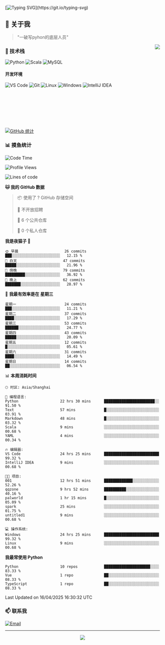 [![Typing SVG](https://readme-typing-svg.herokuapp.com?font=Fira+Code&pause=1000&color=36BCF7&random=false&width=435&lines=print(%22Hello%2C+World!%22);%23+Welcome+to+my+code+space+%F0%9F%90%8D)](https://git.io/typing-svg)

## 🌟 关于我

> "一破写pyhon的底层人员"

<img align="right" src="https://github-readme-stats.vercel.app/api/top-langs/?username=huanxin996&theme=tokyonight" />

### 🎯 技术栈

![Python](https://img.shields.io/badge/Python-Expert-3776AB?style=for-the-badge&logo=python&logoColor=white)
![Scala](https://img.shields.io/badge/Scala-Expert-DC322F?style=for-the-badge&logo=scala&logoColor=white)
![MySQL](https://img.shields.io/badge/MySQL-Expert-4479A1?style=for-the-badge&logo=mysql&logoColor=white)

#### 开发环境

![VS Code](https://img.shields.io/badge/VS_Code-007ACC?style=for-the-badge&logo=visual-studio-code&logoColor=white)
![Git](https://img.shields.io/badge/Git-F05032?style=for-the-badge&logo=git&logoColor=white)
![Linux](https://img.shields.io/badge/Linux-FCC624?style=for-the-badge&logo=linux&logoColor=black)
![Windows](https://img.shields.io/badge/Windows_11-0078D4?style=for-the-badge&logo=windows11&logoColor=white)
![IntelliJ IDEA](https://img.shields.io/badge/IntelliJ_IDEA-000000?style=for-the-badge&logo=intellij-idea&logoColor=white)

<br/><br/><br/><br/><br/><br/>

  
[![GitHub 统计](https://github-readme-stats.vercel.app/api?username=huanxin996&show_icons=true&theme=tokyonight)](https://github.com/huanxin996)

### 📊 摸鱼统计

<!--START_SECTION:waka-->
![Code Time](http://img.shields.io/badge/Code%20Time-69%20hrs%209%20mins-blue)

![Profile Views](http://img.shields.io/badge/%E4%B8%AA%E4%BA%BA%E8%B5%84%E6%96%99%E8%A7%82%E7%9C%8B%E6%AC%A1%E6%95%B0-8-blue)

![Lines of code](https://img.shields.io/badge/%E4%BB%8E%E3%80%8CHello%20World%E3%80%8D%E8%B5%B7%E6%88%91%E5%B7%B2%E7%BB%8F%E5%86%99%E4%BA%86-1.2%20million%20%E8%A1%8C%E4%BB%A3%E7%A0%81-blue)

**🐱 我的 GitHub 数据** 

> 📦  使用了 ? GitHub 存储空间 
 > 
> 🚫 不开放招聘
 > 
> 📜 6 个公共仓库 
 > 
> 🔑 0 个私人仓库 
 > 
**我是夜猫子 🦉** 

```text
🌞 早晨                     26 commits          ███░░░░░░░░░░░░░░░░░░░░░░   12.15 % 
🌆 白天                     47 commits          █████░░░░░░░░░░░░░░░░░░░░   21.96 % 
🌃 傍晚                     79 commits          █████████░░░░░░░░░░░░░░░░   36.92 % 
🌙 晚上                     62 commits          ███████░░░░░░░░░░░░░░░░░░   28.97 % 
```
📅 **我最有效率是在 星期三** 

```text
星期一                      24 commits          ███░░░░░░░░░░░░░░░░░░░░░░   11.21 % 
星期二                      37 commits          ████░░░░░░░░░░░░░░░░░░░░░   17.29 % 
星期三                      53 commits          ██████░░░░░░░░░░░░░░░░░░░   24.77 % 
星期四                      43 commits          █████░░░░░░░░░░░░░░░░░░░░   20.09 % 
星期五                      12 commits          █░░░░░░░░░░░░░░░░░░░░░░░░   05.61 % 
星期六                      31 commits          ████░░░░░░░░░░░░░░░░░░░░░   14.49 % 
星期日                      14 commits          ██░░░░░░░░░░░░░░░░░░░░░░░   06.54 % 
```


📊 **本周消耗时间** 

```text
🕑︎ 时区: Asia/Shanghai

💬 编程语言: 
Python                   22 hrs 30 mins      ███████████████████████░░   91.50 % 
Text                     57 mins             █░░░░░░░░░░░░░░░░░░░░░░░░   03.91 % 
Markdown                 48 mins             █░░░░░░░░░░░░░░░░░░░░░░░░   03.32 % 
Scala                    9 mins              ░░░░░░░░░░░░░░░░░░░░░░░░░   00.68 % 
YAML                     4 mins              ░░░░░░░░░░░░░░░░░░░░░░░░░   00.34 % 

🔥 编辑器: 
VS Code                  24 hrs 25 mins      █████████████████████████   99.32 % 
IntelliJ IDEA            9 mins              ░░░░░░░░░░░░░░░░░░░░░░░░░   00.68 % 

🐱‍💻 项目: 
001                      12 hrs 51 mins      █████████████░░░░░░░░░░░░   52.26 % 
qqzone                   9 hrs 52 mins       ██████████░░░░░░░░░░░░░░░   40.16 % 
palworld                 1 hr 15 mins        █░░░░░░░░░░░░░░░░░░░░░░░░   05.09 % 
spark                    25 mins             ░░░░░░░░░░░░░░░░░░░░░░░░░   01.75 % 
untitled1                9 mins              ░░░░░░░░░░░░░░░░░░░░░░░░░   00.68 % 

💻 操作系统: 
Windows                  24 hrs 25 mins      █████████████████████████   99.32 % 
Linux                    9 mins              ░░░░░░░░░░░░░░░░░░░░░░░░░   00.68 % 
```

**我最常使用 Python** 

```text
Python                   10 repos            █████████████████████░░░░   83.33 % 
Vue                      1 repo              ██░░░░░░░░░░░░░░░░░░░░░░░   08.33 % 
TypeScript               1 repo              ██░░░░░░░░░░░░░░░░░░░░░░░   08.33 % 
```




 Last Updated on 16/04/2025 16:30:32 UTC
<!--END_SECTION:waka-->

### 📫 联系我

[![Email](https://img.shields.io/badge/Email-D14836?style=for-the-badge&logo=gmail&logoColor=white)](mailto:mc.xiaolang@Foxmail.com)

---

<p align="center">
  <img src="https://profile-counter.glitch.me/huanxin996/count.svg" />
</p>